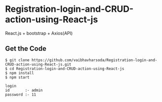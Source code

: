 # Registration-login-and-CRUD-action-using-React-js
React.js + bootstrap + Axios(API)

## Get the Code

```
$ git clone https://github.com/vaibhavharsoda/Registration-login-and-CRUD-action-using-React-js.git
$ cd Registration-login-and-CRUD-action-using-React-js
$ npm install
$ npm start

login
id       :- admin 
password :- 11
```
